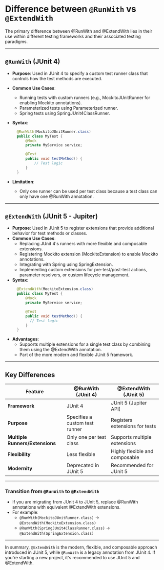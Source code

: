 # Difference between `@RunWith` vs `@ExtendWith`
The primary difference between @RunWith and @ExtendWith lies in their use within different testing frameworks and their associated testing paradigms.

---

## `@RunWith` (JUnit 4)
- **Purpose**: Used in JUnit 4 to specify a custom test runner class that controls how the test methods are executed.

- **Common Use Cases**:
  - Running tests with custom runners (e.g., MockitoJUnitRunner for enabling Mockito annotations).
  - Parameterized tests using Parameterized runner.
  - Spring tests using SpringJUnit4ClassRunner.
- **Syntax**:
  ```java
    @RunWith(MockitoJUnitRunner.class)
    public class MyTest {
        @Mock
        private MyService service;
  
        @Test
        public void testMethod() {
            // Test logic
        }
    }
  ```
- **Limitation**:
  - Only one runner can be used per test class because a test class can only have one @RunWith annotation.

---

## `@ExtendWith` (JUnit 5 - Jupiter)
- **Purpose**: Used in JUnit 5 to register extensions that provide additional behavior for test methods or classes.
- **Common Use Cases**:
  - Replacing JUnit 4's runners with more flexible and composable extensions.
  - Registering Mockito extension (MockitoExtension) to enable Mockito annotations.
  - Integrating with Spring using SpringExtension.
  - Implementing custom extensions for pre-test/post-test actions, parameter resolvers, or custom lifecycle management.
- **Syntax**:
  ```java
    @ExtendWith(MockitoExtension.class)
    public class MyTest {
        @Mock
        private MyService service;
  
        @Test
        public void testMethod() {
          // Test logic
        }
    }
  ```
- **Advantages**:
  - Supports multiple extensions for a single test class by combining them using the @ExtendWith annotation.
  - Part of the more modern and flexible JUnit 5 framework.

---

## Key Differences
| Feature                     | @RunWith (JUnit 4)         | @ExtendWith (JUnit 5)        |
|-----------------------------|----------------------------|------------------------------|
| **Framework**               | JUnit 4                   | JUnit 5 (Jupiter API)        |
| **Purpose**                 | Specifies a custom test runner | Registers extensions for tests |
| **Multiple Runners/Extensions** | Only one per test class     | Supports multiple extensions |
| **Flexibility**             | Less flexible             | Highly flexible and composable |
| **Modernity**               | Deprecated in JUnit 5     | Recommended for JUnit 5      |

---

### Transition from `@RunWith` to `@ExtendWith`
- If you are migrating from JUnit 4 to JUnit 5, replace @RunWith annotations with equivalent @ExtendWith extensions.
- For example:
  - `@RunWith(MockitoJUnitRunner.class)` → `@ExtendWith(MockitoExtension.class)`
  - `@RunWith(SpringJUnit4ClassRunner.class)` → `@ExtendWith(SpringExtension.class)`

---

In summary, `@ExtendWith` is the modern, flexible, and composable approach introduced in JUnit 5, while `@RunWith` is a legacy annotation from JUnit 4. If you're starting a new project, it's recommended to use JUnit 5 and @ExtendWith.
